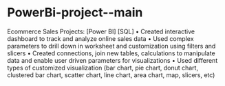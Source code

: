 # PowerBi-project--main
Ecommerce Sales Projects: [Power BI] [SQL]
•	Created interactive dashboard to track and analyze online sales data
•	Used complex parameters to drill down in worksheet and customization using filters and slicers
•	Created connections, join new tables, calculations to manipulate data and enable user driven parameters for visualizations
•	Used different types of customized visualization (bar chart, pie chart, donut chart, clustered bar chart, scatter chart, line chart, area chart, map, slicers, etc)
